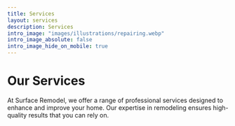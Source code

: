 ```yaml
---
title: Services
layout: services
description: Services
intro_image: "images/illustrations/repairing.webp"
intro_image_absolute: false
intro_image_hide_on_mobile: true
---
```


# Our Services

At Surface Remodel, we offer a range of professional services designed to enhance and improve your home. Our expertise in remodeling ensures high-quality results that you can rely on.
